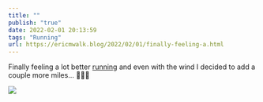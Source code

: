 ```yaml
---
title: ""
publish: "true"
date: 2022-02-01 20:13:59
tags: "Running"
url: https://ericmwalk.blog/2022/02/01/finally-feeling-a.html
---
```


Finally feeling a lot better [running](http://www.strava.com/activities/6616203307) and even with the wind I decided to add a couple more miles… 🏃🏻‍♂️


![](https://ericmwalk.blog/uploads/2022/050060d4ed.jpg)